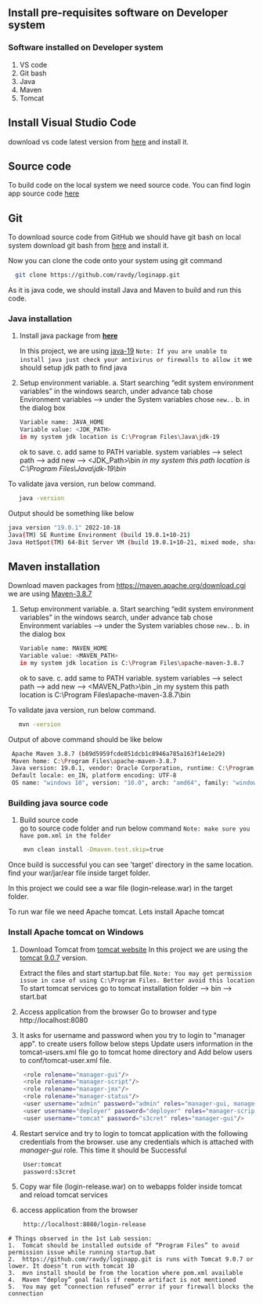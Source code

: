 ## Install pre-requisites software on Developer system  
### Software installed on Developer system 
1. VS code
1. Git bash 
1. Java
1. Maven
1. Tomcat

## Install Visual Studio Code
download vs code latest version from [here](https://code.visualstudio.com/download) and install it.

## Source code 
To build code on the local system we need source code. You can find login app source code [here](https://github.com/ravdy/loginapp)

## Git
To download source code from GitHub we should have git bash on local system 
download git bash from [here](https://git-scm.com/downloads) and install it. 

Now you can clone the code onto your system using git command 
```sh 
  git clone https://github.com/ravdy/loginapp.git
 ``` 
 
As it is java code, we should install Java and Maven to build and run this code. 

### Java installation 
1. Install java package from **[here](https://www.oracle.com/java/technologies/downloads)**

   In this project, we are using [java-19](https://download.oracle.com/java/19/latest/jdk-19_windows-x64_bin.exe)
   `Note: If you are unable to install java just check your antivirus or firewalls to allow it` 
   we should setup jdk path to find java 
1. Setup environment variable. 
    a. Start searching “edit system environment variables” in the windows search, under advance tab chose Environment variables --> under the System variables chose `new..` 
    b. in the dialog box 
     ```sh 
     Variable name: JAVA_HOME
     Variable value: <JDK_PATH>
     in my system jdk location is C:\Program Files\Java\jdk-19
     ```
     ok to save. 
    c. add same to PATH variable. 
    system variables --> select path -->  add new --> 
    <JDK_Path>\bin
    _in my system this path location is C:\Program Files\Java\jdk-19\bin_

To validate java version, run below command. 
   ```sh 
      java -version
   ``` 
Output should be something like below 
  ```sh 
  java version "19.0.1" 2022-10-18
  Java(TM) SE Runtime Environment (build 19.0.1+10-21)
  Java HotSpot(TM) 64-Bit Server VM (build 19.0.1+10-21, mixed mode, sharing)
  ```
## Maven installation 

Download maven packages from https://maven.apache.org/download.cgi  
 we are using [Maven-3.8.7](https://dlcdn.apache.org/maven/maven-3/3.8.7/binaries/apache-maven-3.8.7-bin.zip)

1. Setup environment variable. 
    a. Start searching “edit system environment variables” in the windows search, under advance tab chose Environment variables --> under the System variables chose `new..` 
    b. in the dialog box 
     ```sh 
     Variable name: MAVEN_HOME
     Variable value: <MAVEN_PATH>
     in my system jdk location is C:\Program Files\apache-maven-3.8.7
     ```
     ok to save. 
    c. add same to PATH variable. 
    system variables --> select path -->  add new --> 
    <MAVEN_Path>\bin
    _in my system this path location is C:\Program Files\apache-maven-3.8.7\bin

To validate java version, run below command. 
   ```sh 
      mvn -version
   ``` 
Output of above command should be like below 
  ```sh
   Apache Maven 3.8.7 (b89d5959fcde851dcb1c8946a785a163f14e1e29)
   Maven home: C:\Program Files\apache-maven-3.8.7
   Java version: 19.0.1, vendor: Oracle Corporation, runtime: C:\Program Files\Java\jdk-19
   Default locale: en_IN, platform encoding: UTF-8
   OS name: "windows 10", version: "10.0", arch: "amd64", family: "windows"
 ```
 
 ### Building java source code 

1. Build source code  
   go to source code folder and run below command 
   `Note: make sure you have pom.xml in the folder`
   ```sh 
    mvn clean install -Dmaven.test.skip=true  
   ```
 
 Once build is successful you can see 'target' directory in the same location. 
 find your war/jar/ear file inside target folder. 
 
 In this project we could see a war file (login-release.war) in the target folder. 
 
 To run war file we need Apache tomcat. Lets install Apache tomcat
 
 ### Install Apache tomcat on Windows 
 
 1. Download Tomcat from [tomcat website](https://tomcat.apache.org/download-90.cgi)
   In this project we are using the [tomcat 9.0.7](https://dlcdn.apache.org/tomcat/tomcat-9/v9.0.70/bin/apache-tomcat-9.0.70-windows-x64.zip) version.

    Extract the files and start startup.bat file.
    `Note: You may get permission issue in case of using C:\Program Files. Better avoid this location`
    To start tomcat services 
    go to tomcat installation folder --> bin --> start.bat 
1. Access application from the browser
   Go to browser and type http://localhost:8080
1. It asks for username and password when you try to login to "manager app". to create users follow below steps 
  Update users information in the tomcat-users.xml file go to tomcat home directory and Add below users to conf/tomcat-user.xml file.
   ```sh 
    <role rolename="manager-gui"/>
    <role rolename="manager-script"/>
    <role rolename="manager-jmx"/>
    <role rolename="manager-status"/>
    <user username="admin" password="admin" roles="manager-gui, manager-script, manager-jmx, manager-status"/>
    <user username="deployer" password="deployer" roles="manager-script"/>
    <user username="tomcat" password="s3cret" roles="manager-gui"/>
   ```
1. Restart service and try to login to tomcat application with the following credentials from the browser. use any credentials which is attached with _manager-gui_ role. This time it should be Successful
   ```sh 
    User:tomcat
    password:s3cret
   ```
1. Copy war file (login-release.war) on to webapps folder inside tomcat and reload tomcat services 
1. access application from the browser 
   ```sh 
    http://localhost:8080/login-release 
  ```
# Things observed in the 1st Lab session:
1.	Tomcat should be installed outside of “Program Files” to avoid permission issue while running startup.bat
2.	https://github.com/ravdy/loginapp.git is runs with Tomcat 9.0.7 or lower. It doesn’t run with tomcat 10
3.	mvn install should be from the location where pom.xml available  
4.	Maven “deploy” goal fails if remote artifact is not mentioned 
5.	You may get “connection refused” error if your firewall blocks the connection 
